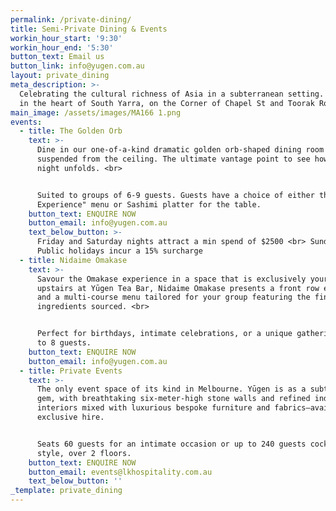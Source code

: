 ```yaml
---
permalink: /private-dining/
title: Semi-Private Dining & Events
workin_hour_start: '9:30'
workin_hour_end: '5:30'
button_text: Email us
button_link: info@yugen.com.au
layout: private_dining
meta_description: >-
  Celebrating the cultural richness of Asia in a subterranean setting. Located
  in the heart of South Yarra, on the Corner of Chapel St and Toorak Road.
main_image: /assets/images/MA166 1.png
events:
  - title: The Golden Orb
    text: >-
      Dine in our one-of-a-kind dramatic golden orb-shaped dining room artfully
      suspended from the ceiling. The ultimate vantage point to see how the
      night unfolds. <br> 


      Suited to groups of 6-9 guests. Guests have a choice of either the "Chefs
      Experience" menu or Sashimi platter for the table.
    button_text: ENQUIRE NOW
    button_email: info@yugen.com.au
    text_below_button: >-
      Friday and Saturday nights attract a min spend of $2500 <br> Sundays and
      Public holidays incur a 15% surcharge
  - title: Nidaime Omakase
    text: >-
      Savour the Omakase experience in a space that is exclusively yours. Hosted
      upstairs at Yūgen Tea Bar, Nidaime Omakase presents a front row experience
      and a multi-course menu tailored for your group featuring the finest
      ingredients sourced. <br>


      Perfect for birthdays, intimate celebrations, or a unique gathering for up
      to 8 guests.
    button_text: ENQUIRE NOW
    button_email: info@yugen.com.au
  - title: Private Events
    text: >-
      The only event space of its kind in Melbourne. Yūgen is as a subterranean
      gem, with breathtaking six-meter-high stone walls and refined industrial
      interiors mixed with luxurious bespoke furniture and fabrics–available for
      exclusive hire.


      Seats 60 guests for an intimate occasion or up to 240 guests cocktail
      style, over 2 floors.
    button_text: ENQUIRE NOW
    button_email: events@lkhospitality.com.au
    text_below_button: ''
_template: private_dining
---
```


